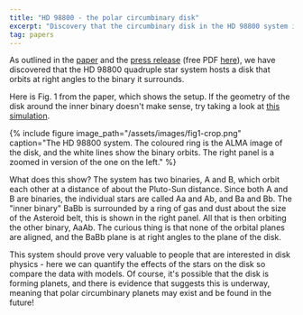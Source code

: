 ```yaml
---
title: "HD 98800 - the polar circumbinary disk"
excerpt: "Discovery that the circumbinary disk in the HD 98800 system is polar"
tag: papers
---
```


As outlined in the <a href="https://www.nature.com/articles/s41550-018-0667-x">paper</a> and the <a href="https://warwick.ac.uk/newsandevents/pressreleases/double_star_system">press release</a> (free PDF <a href="https://rdcu.be/bgNSO">here</a>), we have discovered that the HD 98800 quadruple star system hosts a disk that orbits at right angles to the binary it surrounds.

Here is Fig. 1 from the paper, which shows the setup. If the geometry of the disk around the inner binary doesn't make sense, try taking a look at <a href="https://thehappykoala.github.io/Harmony-of-the-Spheres/#/scenario/HD%2098800%20B">this simulation</a>.

{% include figure image_path="/assets/images/fig1-crop.png" caption="The HD 98800 system. The coloured ring is the ALMA image of the disk, and the white lines show the binary orbits. The right panel is a zoomed in version of the one on the left." %}

What does this show? The system has two binaries, A and B, which orbit each other at a distance of about the Pluto-Sun distance. Since both A and B are binaries, the individual stars are called Aa and Ab, and Ba and Bb. The "inner binary" BaBb is surrounded by a ring of gas and dust about the size of the Asteroid belt, this is shown in the right panel. All that is then orbiting the other binary, AaAb. The curious thing is that none of the orbital planes are aligned, and the BaBb plane is at right angles to the plane of the disk.

This system should prove very valuable to people that are interested in disk physics - here we can quantify the effects of the stars on the disk so compare the data with models. Of course, it's possible that the disk is forming planets, and there is evidence that suggests this is underway, meaning that polar circumbinary planets may exist and be found in the future!